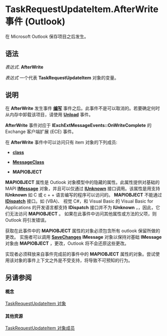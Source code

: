 
# TaskRequestUpdateItem.AfterWrite 事件 (Outlook)

在 Microsoft Outlook 保存项目之后发生。


## 语法

 _表达式_. **AfterWrite**

 _表达式_ 一个代表 **TaskRequestUpdateItem** 对象的变量。


## 说明

在 **AfterWrite** 发生事件 **[编写](afad6071-f421-fc9f-c2b9-d090d5301f35.md)** 事件之后。此事件不是可以取消的。若要确定何时从内存中卸载该项目，请使用 **[Unload](9be47a73-0e85-6a60-462e-077ad9981667.md)** 事件。

 **AfterWrite** 事件对应于 **IExchExtMessageEvents::OnWriteComplete** 的 Exchange 客户端扩展 (ECE) 事件。

在 **AfterWrite** 事件中可以访问只有 item 对象的下列成员:


-  **[class](5e62ce6a-7b26-b71d-76be-45f554fed707.md)**
    
-  **[MessageClass](2e9f8234-115c-bc65-ed12-fd86ac0acfa2.md)**
    
-  **MAPIOBJECT**
    
 **MAPIOBJECT** 属性是 Outlook 对象模型中的隐藏的属性。此属性提供对基础的 MAPI **[IMessage](http://msdn.microsoft.com/en-us/library/cc842097%28office.14%29.aspx)** 对象，并且可以仅通过 **[IUnknown](http://msdn.microsoft.com/en-us/library/ms680509%28VS.85%29.aspx)** 接口调用。该属性是用支持 **IUnknown** 如 C 或 c + + 语言编写的程序可以访问的。 **MAPIOBJECT** 不能通过 **[IDispatch](http://msdn.microsoft.com/en-us/library/ms221608.aspx)** 接口。如 (VBA)、 视觉 C#，和 Visual Basic 的 Visual Basic for Applications 的开发语言都支持 **IDispatch** 接口并不为 **IUnknown** ，，因此，它们无法访问 **MAPIOBJECT** 。 如果在此事件中访问其他属性或方法的父项，则 Outlook 将引发错误。

获取在此事件中的 **MAPIOBJECT** 属性的对象必须包含所有 outlook 保留所做的更改。 实施者可以调用 **[SaveChanges](http://msdn.microsoft.com/en-us/library/cc842181%28office.14%29.aspx)** **IMessage** 对象以保持对基础 **IMessage** 对象由 **MAPIOBJECT** ，更改，Outlook 将不会还原这些更改。

实现者必须释放来自事件完成前的事件中的 **MAPIOBJECT** 属性的对象。尝试使用该对象的事件上下文之外是不受支持，将导致不可预知的行为。


## 另请参阅


#### 概念


[TaskRequestUpdateItem 对象](5bc407fe-b3f6-3e46-8b91-e2ed96292cec.md)
#### 其他资源


[TaskRequestUpdateItem 对象成员](f4a396b3-c2f7-68a7-efa7-877328a7fc21.md)